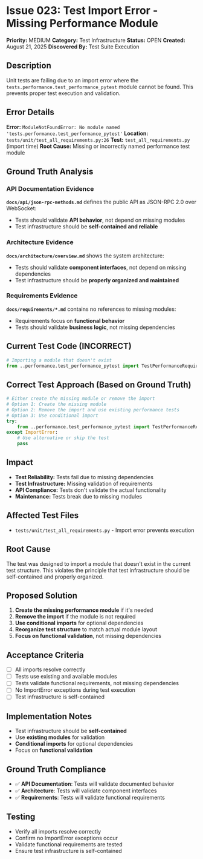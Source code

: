 # Issue 023: Test Import Error - Missing Performance Module

**Priority:** MEDIUM
**Category:** Test Infrastructure
**Status:** OPEN
**Created:** August 21, 2025
**Discovered By:** Test Suite Execution

## Description
Unit tests are failing due to an import error where the `tests.performance.test_performance_pytest` module cannot be found. This prevents proper test execution and validation.

## Error Details
**Error:** `ModuleNotFoundError: No module named 'tests.performance.test_performance_pytest'`
**Location:** `tests/unit/test_all_requirements.py:26`
**Test:** `test_all_requirements.py` (import time)
**Root Cause:** Missing or incorrectly named performance test module

## Ground Truth Analysis
### API Documentation Evidence
**`docs/api/json-rpc-methods.md`** defines the public API as JSON-RPC 2.0 over WebSocket:
- Tests should validate **API behavior**, not depend on missing modules
- Test infrastructure should be **self-contained and reliable**

### Architecture Evidence
**`docs/architecture/overview.md`** shows the system architecture:
- Tests should validate **component interfaces**, not depend on missing dependencies
- Test infrastructure should be **properly organized and maintained**

### Requirements Evidence
**`docs/requirements/*.md`** contains no references to missing modules:
- Requirements focus on **functional behavior**
- Tests should validate **business logic**, not missing dependencies

## Current Test Code (INCORRECT)
```python
# Importing a module that doesn't exist
from ..performance.test_performance_pytest import TestPerformanceRequirements as TestPerformancePytest, PerformanceRequirementsValidator as PerformancePytestValidator
```

## Correct Test Approach (Based on Ground Truth)
```python
# Either create the missing module or remove the import
# Option 1: Create the missing module
# Option 2: Remove the import and use existing performance tests
# Option 3: Use conditional import
try:
    from ..performance.test_performance_pytest import TestPerformanceRequirements
except ImportError:
    # Use alternative or skip the test
    pass
```

## Impact
- **Test Reliability:** Tests fail due to missing dependencies
- **Test Infrastructure:** Missing validation of requirements
- **API Compliance:** Tests don't validate the actual functionality
- **Maintenance:** Tests break due to missing modules

## Affected Test Files
- `tests/unit/test_all_requirements.py` - Import error prevents execution

## Root Cause
The test was designed to import a module that doesn't exist in the current test structure. This violates the principle that test infrastructure should be self-contained and properly organized.

## Proposed Solution
1. **Create the missing performance module** if it's needed
2. **Remove the import** if the module is not required
3. **Use conditional imports** for optional dependencies
4. **Reorganize test structure** to match actual module layout
5. **Focus on functional validation**, not missing dependencies

## Acceptance Criteria
- [ ] All imports resolve correctly
- [ ] Tests use existing and available modules
- [ ] Tests validate functional requirements, not missing dependencies
- [ ] No ImportError exceptions during test execution
- [ ] Test infrastructure is self-contained

## Implementation Notes
- Test infrastructure should be **self-contained**
- Use **existing modules** for validation
- **Conditional imports** for optional dependencies
- Focus on **functional validation**

## Ground Truth Compliance
- ✅ **API Documentation**: Tests will validate documented behavior
- ✅ **Architecture**: Tests will validate component interfaces
- ✅ **Requirements**: Tests will validate functional requirements

## Testing
- Verify all imports resolve correctly
- Confirm no ImportError exceptions occur
- Validate functional requirements are tested
- Ensure test infrastructure is self-contained
